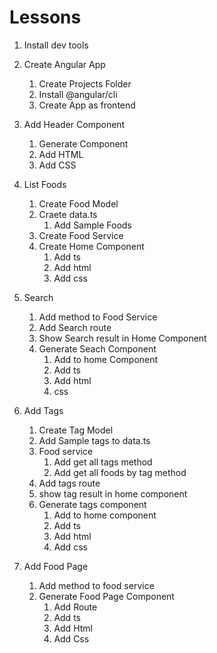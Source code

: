 # Lessons
1. Install dev tools
2. Create Angular App
    1. Create Projects Folder
    2. Install @angular/cli
    3. Create App as frontend
4. Add Header Component
    1. Generate Component
    2. Add HTML
    3. Add CSS
5. List Foods
    1. Create Food Model
    2. Craete data.ts
        1. Add Sample Foods
    3. Create Food Service
    4. Create Home Component
        1. Add ts
        2. Add html
        3. Add css
6. Search 
    1. Add method to Food Service
    2. Add Search route
    3. Show Search result in Home Component
    4. Generate Seach Component
        1. Add to home Component
        2. Add ts
        3. Add html
        4. css

7. Add Tags
    1. Create Tag Model
    2. Add Sample tags to data.ts
    3. Food service
        1. Add get all tags method
        2. Add get all foods by tag method
    4. Add tags route
    5. show tag result in home component
    6. Generate tags component
        1. Add to home component
        2. Add ts
        3. Add html
        4. Add css
        
8. Add Food Page
    1. Add method to food service
    2. Generate Food Page Component
        1. Add Route
        2. Add ts
        3. Add Html
        4. Add Css
        
    

